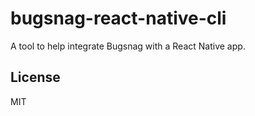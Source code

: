 # bugsnag-react-native-cli

A tool to help integrate Bugsnag with a React Native app.

## License
MIT

